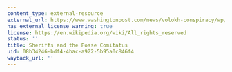 ```yaml
---
content_type: external-resource
external_url: https://www.washingtonpost.com/news/volokh-conspiracy/wp/2014/05/15/sheriffs-and-the-posse-comitatus/
has_external_license_warning: true
license: https://en.wikipedia.org/wiki/All_rights_reserved
status: ''
title: Sheriffs and the Posse Comitatus
uid: 08b34246-bdf4-4bac-a922-5b95a0c846f4
wayback_url: ''
---
```


